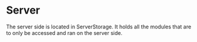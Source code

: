 # Server

The server side is located in ServerStorage. It holds all the modules that are to only be accessed and ran on the server side.

